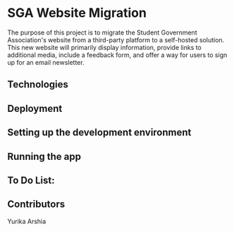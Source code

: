 # SGA Website Migration
The purpose of this project is to migrate the Student Government Association's website from a third-party platform to a self-hosted solution. This new website will primarily display information, provide links to additional media, include a feedback form, and offer a way for users to sign up for an email newsletter.

## Technologies

## Deployment

## Setting up the development environment


## Running the app



## To Do List:



## Contributors
Yurika
Arshia
